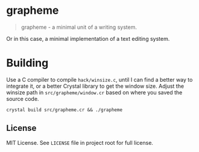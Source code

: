 # grapheme

> grapheme - a minimal unit of a writing system.

Or in this case, a minimal implementation of a text editing system.

# Building
Use a C compiler to compile `hack/winsize.c`, until I can find a better way to integrate it, or a better Crystal library to get the window size. Adjust the winsize path in `src/grapheme/window.cr` based on where you saved the source code.

```
crystal build src/grapheme.cr && ./grapheme
```

## License

MIT License. See `LICENSE` file in project root for full license.